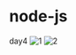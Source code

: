 ﻿# node-js
day4
![1](https://user-images.githubusercontent.com/48600143/223571055-bbd59e25-c7db-46f7-a29a-5cca56007124.jpg)
![2](https://user-images.githubusercontent.com/48600143/223571069-cb2dc544-93fa-4bbc-8c3a-082493595201.jpg)
